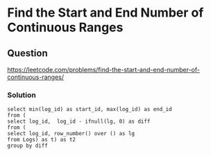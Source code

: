 # Find the Start and End Number of Continuous Ranges
## Question
https://leetcode.com/problems/find-the-start-and-end-number-of-continuous-ranges/
### Solution
```
select min(log_id) as start_id, max(log_id) as end_id
from (
select log_id,  log_id - ifnull(lg, 0) as diff
from (
select log_id, row_number() over () as lg 
from Logs) as t) as t2
group by diff
```
